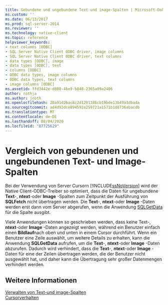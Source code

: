 ```yaml
---
title: Gebundene und ungebundene Text-und image-Spalten | Microsoft-Dokumentation
ms.custom: ''
ms.date: 06/13/2017
ms.prod: sql-server-2014
ms.reviewer: ''
ms.technology: native-client
ms.topic: reference
helpviewer_keywords:
- text columns [ODBC]
- SQL Server Native Client ODBC driver, image columns
- SQL Server Native Client ODBC driver, text columns
- data types [ODBC], image
- data types [ODBC], text
- columns [ODBC]
- ODBC data types, image columns
- ODBC data types, text columns
- image columns [ODBC]
ms.assetid: ffd3442e-d880-46e9-b848-2365a09a2406
author: rothja
ms.author: jroth
ms.openlocfilehash: 20a91d26ac8c2d1201386cb19bde13b49a3dbada
ms.sourcegitcommit: ad4d92dce894592a259721a1571b1d8736abacdb
ms.translationtype: MT
ms.contentlocale: de-DE
ms.lasthandoff: 08/04/2020
ms.locfileid: "87725629"
---
```

# <a name="bound-vs-unbound-text-and-image-columns"></a>Vergleich von gebundenen und ungebundenen Text- und Image-Spalten
  Bei der Verwendung von Server Cursorn [!INCLUDE[ssNoVersion](../../includes/ssnoversion-md.md)] wird der Native Client-ODBC-Treiber so optimiert, dass die Daten für ungebundene **Text**-, **ntext**-oder **Image** -Spalten zum Zeitpunkt der Ausführung von **SQLFetch** nicht übertragen werden. Die **Text**-, **ntext**-oder **Image** -Daten werden erst dann vom Server abgerufen, wenn die Anwendung [SQLGetData](../native-client-odbc-api/sqlgetdata.md) für die Spalte ausgibt.  
  
 Viele Anwendungen können so geschrieben werden, dass keine Text-, **ntext**-oder **Image** -Daten angezeigt werden, während ein Benutzer einfach einen **Bildlauf**nach oben und unten in einem Cursor durchführt. Wenn ein Benutzer eine Zeile auswählt, um weitere Details zu erhalten, kann die Anwendung **SQLGetData** aufrufen, um die **Text**-, **ntext**-oder **Image** -Daten abzurufen. Dadurch wird verhindert, dass die **Text**-, **ntext**-oder **Image** -Daten für eine der Zeilen übertragen werden, die der Benutzer nicht ausgewählt hat, und daher kann die Übertragung sehr großer Datenmengen verhindert werden.  
  
## <a name="see-also"></a>Weitere Informationen  
 [Verwalten von Text-und image-Spalten](managing-text-and-image-columns.md)   
 [Cursorverhalten](../native-client-odbc-cursors/cursor-behaviors.md)  
  
  
